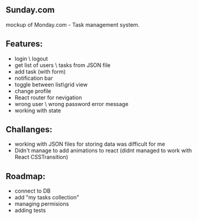 ## Sunday.com

mockup of Monday.com - Task management system.

## Features:
  - login \ logout
  - get list of users \ tasks from JSON file
  - add task (with form)
  - notification bar
  - toggle between list\grid view
  - change profile
  - React router for nevigation
  - wrong user \ wrong password error message
  - working with state
 
## Challanges:
  - working with JSON files for storing data was difficult for me 
  - Didn't manage to add animations to react (didnt managed to work with React CSSTransition)
  
## Roadmap:
  - connect to DB
  - add "my tasks collection"
  - managing permisions 
  - adding tests
